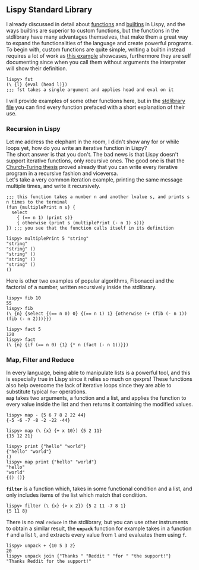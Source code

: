 ## Lispy Standard Library
I already discussed in detail about [functions](https://github.com/Federico-abss/Lispy#functions) and [builtins](https://github.com/Federico-abss/Lispy/tree/master/Builtins-Functions) in Lispy, and the ways builtins are superior to custom functions, but the functions in the stdlibrary have many advantages themselves, that make them a great way to expand the functionalities of the language and create powerful programs. <br>
To begin with, custom functions are quite simple, writing a builtin instead requires a lot of work as [this example](https://github.com/Federico-abss/Lispy/blob/master/examples/builtinfun_and_stdfunction.md) showcases, furthermore they are self documenting since when you call them without arguments the interpreter will show their definition.
```
lispy> fst
(\ {l} {eval (head l)})
;;; fst takes a single argument and applies head and eval on it
```
I will provide examples of some other functions here, but in the [stdlibrary file](https://github.com/Federico-abss/Lispy/blob/master/std-library/std_library.lspy) you can find every function prefaced with a short explanation of their use.

### Recursion in Lispy
Let me address the elephant in the room, I didn't show any for or while loops yet, how do you write an iterative function in Lispy? <br>
The short answer is that you don't. The bad news is that Lispy doesn't support iterative functions, only recursive ones. 
The good one is that the [Church-Turing thesis](https://en.wikipedia.org/wiki/Church%E2%80%93Turing_thesis) proved already that you can write every iterative program in a recursive fashion and viceversa. <br>
Let's take a very common iteration example, printing the same message multiple times, and write it recursively.
```
;;; this function takes a number n and another lvalue s, and prints s n times to the terminal
(fun {multiplePrint n s} {
  select
    { (== n 1) (print s)}
    { otherwise (print s (multiplePrint (- n 1) s))}
}) ;;; you see that the function calls itself in its definition
```
```
lispy> multiplePrint 5 "string"
"string" 
"string" () 
"string" () 
"string" () 
"string" () 
()
```
Here is other two examples of popular algorithms, Fibonacci and the factorial of a number, written recursively inside the stdlibrary.
```
lispy> fib 10
55
lispy> fib
(\ {n} {select {(== n 0) 0} {(== n 1) 1} {otherwise (+ (fib (- n 1)) (fib (- n 2)))}})

lispy> fact 5
120
lispy> fact
(\ {n} {if (== n 0) {1} {* n (fact (- n 1))}})
```
### Map, Filter and Reduce
In every language, being able to manipulate lists is a powerful tool, and this is especially true in Lispy since it relies so much on qexprs! These functions also help overcome the lack of iterative loops since they are able to substitute typical `for` operations. <br>
**`map`** takes two arguments, a function and a list, and applies the function to every value inside the list and then returns it containing the modified values.
```
lispy> map - {5 6 7 8 2 22 44}
{-5 -6 -7 -8 -2 -22 -44}

lispy> map (\ {x} {+ x 10}) {5 2 11}
{15 12 21}

lispy> print {"hello" "world"}
{"hello" "world"}
()
lispy> map print {"hello" "world"}
"hello"
"world"
{() ()}
```
**`filter`** is a function which, takes in some functional condition and a list, and only includes items of the list which match that condition.
```
lispy> filter (\ {x} {> x 2}) {5 2 11 -7 8 1}
{5 11 8}
```
There is no real `reduce` in the stdlibrary, but you can use other instruments to obtain a similar result, the **`unpack`** function for example takes in a function `f` and a list `l`, and extracts every value from `l` and evaluates them using `f`.
```
lispy> unpack + {10 5 3 2}
20
lispy> unpack join {"Thanks " "Reddit " "for " "the support!"}
"Thanks Reddit for the support!"
```
